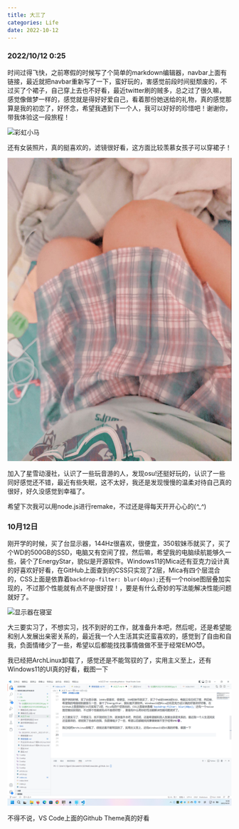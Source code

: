 ```yaml
---
title: 大三了
categories: Life
date: 2022-10-12
---
```


### 2022/10/12 0:25

时间过得飞快，之前寒假的时候写了个简单的markdown编辑器，navbar上面有链接，最近就把navbar重新写了一下，蛮好玩的，害感觉前段时间挺颓废的，不过买了个裙子，自己穿上去也不好看，最近twitter刷的贼多，总之过了很久嘛，感觉像做梦一样的，感觉就是得好好爱自己，看着那份她送给的礼物，真的感觉那算是我的初恋了，好怀念，希望我遇到下一个人，我可以好好的珍惜吧！谢谢你，带我体验这一段旅程！

![彩虹小马](./pics/junior/QQ%E5%9B%BE%E7%89%8720221012003256.jpg)

还有女装照片，真的挺喜欢的，滤镜很好看，这方面比较羡慕女孩子可以穿裙子！

![JK照片](./pics/junior/QQ%E5%9B%BE%E7%89%8720221012003808.jpg)

加入了星雪动漫社，认识了一些玩音游的人，发现osu!还挺好玩的，认识了一些同好感觉还不错，最近有些失眠，这不太好，我还是发现慢慢的温柔对待自己真的很好，好久没感觉到幸福了。

希望下次我可以用node.js进行remake，不过还是得每天开开心心的(*^_^*)

### 10月12日

刚开学的时候，买了台显示器，144Hz很喜欢，很便宜，350软妹币就买了，买了个WD的500GB的SSD，电脑又有空间了捏，然后嘛，希望我的电脑续航能够久一些，装个了EnergyStar，貌似是开源软件。Windows11的Mica还有亚克力设计真的好喜欢好好看，在GitHub上面查到的CSS只实现了2层，Mica有四个层混合的，CSS上面是依靠着`backdrop-filter: blur(40px);`还有一个noise图层叠加实现的，不过那个性能就有点不是很好捏！，要是有什么奇妙的写法能解决性能问题就好了。

![显示器在寝室](./pics/junior/QQ%E5%9B%BE%E7%89%8720221012142517.jpg)

大三要实习了，不想实习，找不到好的工作，就准备升本吧，然后呢，还是希望能和别人发展出亲密关系的，最近我一个人生活其实还蛮喜欢的，感觉到了自由和自我，负面情绪少了一些，希望以后都能找找事情做做不至于经常EMO😈。

我已经把ArchLinux卸载了，感觉还是不能驾驭的了，实用主义至上，还有Windows11的UI真的好看，截图一下

![Windows11截图](./pics/junior/QQ%E6%88%AA%E5%9B%BE20221012141955.png)

不得不说，VS Code上面的Github Theme真的好看


